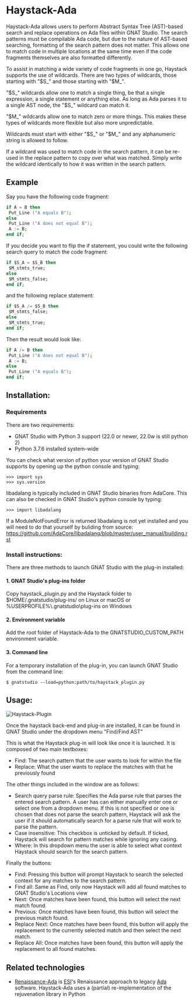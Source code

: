 # Haystack-Ada
Haystack-Ada allows users to perform Abstract Syntax Tree (AST)-based search and replace operations on Ada files within GNAT Studio.
The search patterns must be compilable Ada code, but due to the nature of AST-based searching, formatting of the search pattern does not matter.
This allows one to match code in multiple locations at the same time even if the code fragments themselves are also formatted differently.

To assist in matching a wide variety of code fragments in one go, Haystack supports the use of wildcards.
There are two types of wildcards, those starting with "$S_" and those starting with "$M_".

"$S_" wildcards allow one to match a single thing, be that a single expression, a single statement or anything else.
As long as Ada parses it to a single AST node, the "$S_" wildcard can match it.

"$M_" wildcards allow one to match zero or more things. This makes these types of wildcards more flexible but also more unpredictable.

Wildcards must start with either "$S_" or "$M_" and any alphanumeric string is allowed to follow.

If a wildcard was used to match code in the search pattern, it can be re-used in the replace pattern to copy over what was matched.
Simply write the wildcard identically to how it was written in the search pattern.

## Example
Say you have the following code fragment:
```Ada
if A = B then
 Put_Line ("A equals B");
else
 Put_Line ("A does not equal B");
 A := B;
end if;
```

If you decide you want to flip the if statement, you could write the following search query to match the code fragment:
```Ada
if $S_A = $S_B then
 $M_stmts_true;
else
 $M_stmts_false;
end if;
```

and the following replace statement:
```Ada
if $S_A /= $S_B then
 $M_stmts_false;
else
 $M_stmts_true;
end if;
```

Then the result would look like:
```Ada
if A /= B then
 Put_Line ("A does not equal B");
 A := B;
else
 Put_Line ("A equals B");
end if;
```

## Installation:
### Requirements
There are two requirements:
 - GNAT Studio with Python 3 support (22.0 or newer, 22.0w is still python 2)
 - Python 3.7.6 installed system-wide

You can check what version of python your version of GNAT Studio supports by opening up the python console and typing:
```
>>> import sys
>>> sys.version
```

libadalang is typically included in GNAT Studio binaries from AdaCore.
This can also be checked in GNAT Studio's python console by typing:
```
>>> import libadalang
```

If a ModuleNotFoundError is returned libadalang is not yet installed and you will need to do that yourself by buliding from source:
https://github.com/AdaCore/libadalang/blob/master/user_manual/building.rst

### Install instructions:
There are three methods to launch GNAT Studio with the plug-in installed:

#### 1. GNAT Studio's plug-ins folder
Copy haystack_plugin.py and the Haystack folder to $HOME/.gnatstudio/plug-ins/ on Linux or macOS
or %USERPROFILE%\\.gnatstudio\plug-ins on Windows

#### 2. Environment variable
Add the root folder of Haystack-Ada to the GNATSTUDIO_CUSTOM_PATH environment variable.

#### 3. Command line
For a temporary installation of the plug-in, you can launch GNAT Studio from the command line:
```
$ gnatstudio --load=python:path/to/haystack_plugin.py
```

## Usage:
![Haystack-Plugin](https://user-images.githubusercontent.com/16014794/149525260-b8207da0-419d-4f9a-a2b9-dd56d33cf0cb.PNG)

Once the haystack back-end and plug-in are installed, it can be found in GNAT Studio under the dropdown menu "Find/Find AST"

This is what the Haystack plug-in will look like once it is launched. It is composed of two main textboxes:
 - Find: The search pattern that the user wants to look for within the file
 - Replace: What the user wants to replace the matches with that he previously found

The other things included in the window are as follows:
 - Search query parse rule: Specifies the Ada parse rule that parses the entered search pattern. A user has can either manually enter one or select one from a dropdown menu. If this is not specified or one is chosen that does not parse the search pattern, Haystack will ask the user if it should automatically search for a parse rule that will work to parse the pattern.
 - Case insensitive: This checkbox is unticked by default. If ticked, Haystack will search for pattern matches while ignoring any casing.
 - Where: In this dropdown menu the user is able to select what context Haystack should search for the search pattern.

Finally the buttons:
 - Find: Pressing this button will prompt Haystack to search the selected context for any matches to the search pattern.
 - Find all: Same as Find, only now Haystack will add all found matches to GNAT Studio's Locations view
 - Next: Once matches have been found, this button will select the next match found.
 - Previous: Once matches have been found, this button will select the previous match found.
 - Replace Next: Once matches have been found, this button will apply the replacement to the currently selected match and then select the next match.
 - Replace All: Once matches have been found, this button will apply the replacement to all found matches.

## Related technologies
* [Renaissance-Ada](https://github.com/TNO/Renaissance-Ada) is [ESI](https://esi.nl)'s Renaissance approach to legacy [Ada](https://en.wikipedia.org/wiki/Ada_(programming_language)) software. Haystack-Ada uses a (partial) re-implementation of the rejuvenation library in Python
